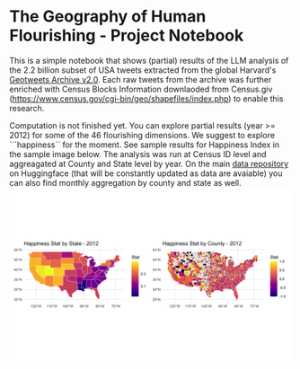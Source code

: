 # The Geography of Human Flourishing - Project Notebook
This is a simple notebook that shows (partial) results of the LLM analysis of the 2.2 billion subset of USA tweets extracted from the global Harvard's [Geotweets Archive v2.0](https://dataverse.harvard.edu/dataset.xhtml?persistentId=doi:10.7910/DVN/3NCMB6). Each raw tweets from the archive was further enriched with Census Blocks Information downlaoded from Census.giv (https://www.census.gov/cgi-bin/geo/shapefiles/index.php) to enable this research.

Computation is not finished yet.
You can explore partial results (year >= 2012) for some of the 46 flourishing dimensions. We suggest to explore ```happiness`` for the moment. See sample results for Happiness Index in the sample image below. The analysis was run at Census ID level and aggreagated at County and State level by year. On the main [data repository](https://huggingface.co/datasets/siacus/flourishing) on Huggingface (that will be constantly updated as data are avaiable) you can also find monthly aggregation by  county and state as well.
![alt text](https://github.com/siacus/flourishing-i-challenge/blob/main/Happiness_Index.png)
